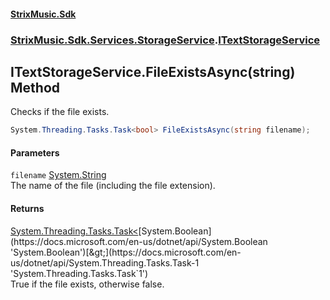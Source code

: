 #### [StrixMusic.Sdk](./index.md 'index')
### [StrixMusic.Sdk.Services.StorageService](./StrixMusic-Sdk-Services-StorageService.md 'StrixMusic.Sdk.Services.StorageService').[ITextStorageService](./StrixMusic-Sdk-Services-StorageService-ITextStorageService.md 'StrixMusic.Sdk.Services.StorageService.ITextStorageService')
## ITextStorageService.FileExistsAsync(string) Method
Checks if the file exists.  
```csharp
System.Threading.Tasks.Task<bool> FileExistsAsync(string filename);
```
#### Parameters
<a name='StrixMusic-Sdk-Services-StorageService-ITextStorageService-FileExistsAsync(string)-filename'></a>
`filename` [System.String](https://docs.microsoft.com/en-us/dotnet/api/System.String 'System.String')  
The name of the file (including the file extension).  
  
#### Returns
[System.Threading.Tasks.Task&lt;](https://docs.microsoft.com/en-us/dotnet/api/System.Threading.Tasks.Task-1 'System.Threading.Tasks.Task`1')[System.Boolean](https://docs.microsoft.com/en-us/dotnet/api/System.Boolean 'System.Boolean')[&gt;](https://docs.microsoft.com/en-us/dotnet/api/System.Threading.Tasks.Task-1 'System.Threading.Tasks.Task`1')  
True if the file exists, otherwise false.  
